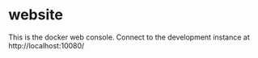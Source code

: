 # website

This is the docker web console. Connect to the development instance at
http://localhost:10080/
